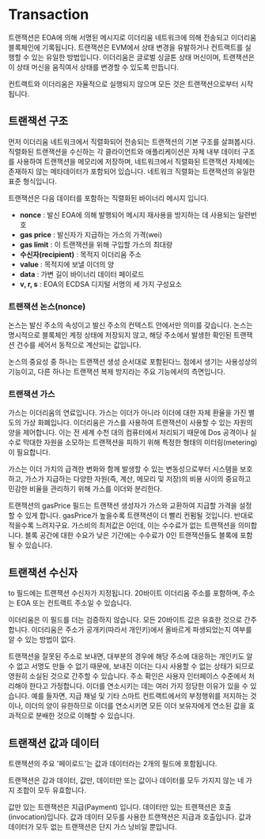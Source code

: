 # Transaction

트랜잭션은 EOA에 의해 서명된 메시지로 이더리움 네트워크에 의해 전송되고 이더리움 블록체인에 기록됩니다. 트랜잭션은 EVM에서 상태 변경을 유발하거나 컨트랙트를 실행할 수 있는 유일한 방법입니다. 이더리움은 글로벌 싱글톤 상태 머신이며, 트랜잭션은 이 상태 머신을 움직여서 상태를 변경할 수 있도록 만듭니다.

컨트랙트와 이더리움은 자율적으로 실행되지 않으며 모든 것은 트랜잭션으로부터 시작됩니다.

## 트랜잭션 구조

먼저 이더리움 네트워크에서 직렬화되어 전송되는 트랜잭션의 기본 구조를 살펴봅시다. 직렬화된 트랜잭션을 수신하는 각 클라이언트와 애플리케이션은 자체 내부 데이터 구조를 사용하여 트랜잭션을 메모리에 저장하며, 네트워크에서 직렬화된 트랜잭션 자체에는 존재하지 않는 메타데이터가 포함되어 있습니다. 네트워크 직렬화는 트랜잭션의 유일한 표준 형식입니다.

트랜잭션은 다음 데이터를 포함하는 직렬화된 바이너리 메시지 입니다.

- **nonce** : 발신 EOA에 의해 발행되어 메시지 재사용을 방지하는 데 사용되는 일련번호
- **gas price** : 발신자가 지급하는 가스의 가격(wei)
- **gas limit** : 이 트랜잭션을 위해 구입할 가스의 최대량
- **수신자(recipient)** : 목적지 이더리움 주소
- **value** : 목적지에 보낼 이더의 양
- **data** : 가변 길이 바이너리 데이터 페이로드
- **v, r, s** : EOA의 ECDSA 디지털 서명의 세 가지 구성요소

### 트랜잭션 논스(nonce)

논스는 발신 주소의 속성이고 발신 주소의 컨텍스트 안에서만 의미를 갖습니다. 논스는 명시적으로 블록체인 계정 상태에 저장되지 않고, 해당 주소에서 발생한 확인된 트랜잭션 건수를 세어서 동적으로 계산되는 값입니다.

논스의 중요성 중 하나는 트랜잭션 생성 순서대로 포함된다느 점에서 생기는 사용성상의 기능이고, 다른 하나는 트랜잭션 복제 방지라는 주요 기능에서의 측면입니다.

### 트랜잭션 가스

가스는 이더리움의 연료입니다. 가스는 이더가 아니라 이더에 대한 자체 환율을 가진 별도의 가상 화폐입니다. 이더리움은 가스를 사용하여 트랜잭션이 사용할 수 있는 자원의 양을 제어합니다. 이는 전 세계 수천 대의 컴퓨터에서 처리되기 때문에 Dos 공격이나 실수로 막대한 자원을 소모하는 트랜잭션을 피하기 위해 특정한 형태의 미터링(metering)이 필요합니다.

가스는 이더 가치의 급격한 변화와 함께 발생할 수 있는 변동성으로부터 시스템을 보호하고, 가스가 지급하는 다양한 자원(즉, 계산, 메모리 및 저장)의 비용 사이의 중요하고 민감한 비율을 관리하기 위해 가스를 이더와 분리한다.

트랜잭션의 gasPrice 필드는 트랜잭션 생성자가 가스와 교환하여 지급할 가격을 설정할 수 있게 합니다. gasPrice가 높을수록 트랜잭션이 더 빨리 컨펌될 것입니다. 반대로 적을수록 느려지구요. 가스비의 최저값은 0인데, 이는 수수료가 없는 트랜잭션을 의미합니다. 블록 공간에 대한 수요가 낮은 기간에는 수수료가 0인 트랜잭션들도 블록에 포함될 수 있습니다.

## 트랜잭션 수신자

to 필드에는 트랜잭션 수신자가 지정됩니다. 20바이트 이더리움 주소를 포함하며, 주소는 EOA 또는 컨트랙트 주소일 수 있습니다.

이더리움은 이 필드를 더는 검증하지 않습니다. 모든 20바이트 값은 유효한 것으로 간주합니다. 이더리움은 주소가 공개키(따라서 개인키)에서 올바르게 파생되었는지 여부를 알 수 있는 방법이 없다.

트랜잭션을 잘못된 주소로 보내면, 대부분의 경우에 해당 주소에 대응하는 개인키도 알 수 없고 서명도 만들 수 없기 때문에, 보내진 이더는 다시 사용할 수 없는 상태가 되므로 영원히 소실된 것으로 간주할 수 있습니다. 주소 확인은 사용자 인터페이스 수준에서 처리해야 한다고 가정합니다. 이더를 연소시키는 데는 여러 가지 정당한 이유가 있을 수 있습니다. 예를 들자면, 지급 채널 및 기타 스마트 컨트랙트에서의 부정행위를 저지하는 것이나, 이더의 양이 유한하므로 이더를 연소시키면 모든 이더 보유자에게 연소된 값을 효과적으로 분배한 것으로 이해할 수 있습니다.

## 트랜잭션 값과 데이터

트랜잭션의 주요 '페이로드'는 값과 데이터라는 2개의 필드에 포함됩니다.

트랜잭션은 갑과 데이터, 값만, 데이터만 또는 값이나 데이터를 모두 가지지 않는 네 가지 조합이 모두 유효합니다.

값만 있는 트랜잭션은 지급(Payment) 입니다. 데이터만 있는 트랜잭션은 호출(invocation)입니다. 값과 데이터 모두를 사용한 트랜잭션은 지급과 호출입니다. 값과 데이터가 모두 없는 트랜잭션은 단지 가스 낭비일 뿐입니다.